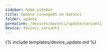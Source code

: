 ```yaml
---
sidebar: home_sidebar
title: Update LineageOS on davinci
folder: update
permalink: /devices/davinci/update/variant1
device: davinci_variant1
---
```

{% include templates/device_update.md %}
